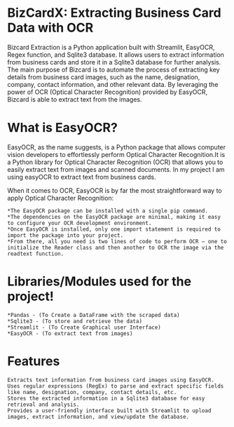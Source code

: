 # BizCardX: Extracting Business Card Data with OCR
Bizcard Extraction is a Python application built with Streamlit, EasyOCR, Regex function, and Sqlite3 database. It allows users to extract information from business cards and store it in a Sqlite3  database for further analysis. The main purpose of Bizcard is to automate the process of extracting key details from business card images, such as the name, designation, company, contact information, and other relevant data. By leveraging the power of OCR (Optical Character Recognition) provided by EasyOCR, Bizcard is able to extract text from the images.

# What is EasyOCR?

EasyOCR, as the name suggests, is a Python package that allows computer vision developers to effortlessly perform Optical Character Recognition.It is a Python library for Optical Character Recognition (OCR) that allows you to easily extract text from images and scanned documents. In my project I am using easyOCR to extract text from business cards.

When it comes to OCR, EasyOCR is by far the most straightforward way to apply Optical Character Recognition:

    *The EasyOCR package can be installed with a single pip command.
    *The dependencies on the EasyOCR package are minimal, making it easy to configure your OCR development environment.
    *Once EasyOCR is installed, only one import statement is required to import the package into your project.
    *From there, all you need is two lines of code to perform OCR — one to initialize the Reader class and then another to OCR the image via the readtext function.
    
# Libraries/Modules used for the project!

    *Pandas - (To Create a DataFrame with the scraped data)
    *Sqlite3 - (To store and retrieve the data)
    *Streamlit - (To Create Graphical user Interface)
    *EasyOCR - (To extract text from images)
    
# Features

    Extracts text information from business card images using EasyOCR. 
    Uses regular expressions (RegEx) to parse and extract specific fields like name, designation, company, contact details, etc.
    Stores the extracted information in a Sqlite3 database for easy retrieval and analysis.
    Provides a user-friendly interface built with Streamlit to upload images, extract information, and view/update the database.
    

